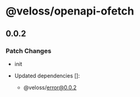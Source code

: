 # @veloss/openapi-ofetch

## 0.0.2

### Patch Changes

- init

- Updated dependencies []:
  - @veloss/error@0.0.2
